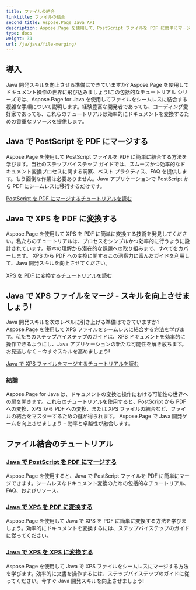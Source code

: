 ```yaml
---
title: ファイルの結合
linktitle: ファイルの結合
second_title: Aspose.Page Java API
description: Aspose.Page を使用して、PostScript ファイルを PDF に簡単にマージし、XPS を PDF または Java の XPS に変換します。段階的なチュートリアルに従って、シームレスなドキュメント変換を行ってください。
type: docs
weight: 31
url: /ja/java/file-merging/
---
```


## 導入

Java 開発スキルを向上させる準備はできていますか? Aspose.Page を使用してドキュメント操作の世界に飛び込みましょう!この包括的なチュートリアル シリーズでは、Aspose.Page for Java を使用してファイルをシームレスに結合する複雑な手順について説明します。経験豊富な開発者であっても、コーディング愛好家であっても、これらのチュートリアルは効率的にドキュメントを変換するための貴重なリソースを提供します。

## Java で PostScript を PDF にマージする

Aspose.Page を使用して PostScript ファイルを PDF に簡単に結合する方法を学びます。当社のステップバイステップ ガイドでは、スムーズかつ効率的なドキュメント変換プロセスに関する洞察、ベスト プラクティス、FAQ を提供します。もう面倒な作業は必要ありません。Java アプリケーションで PostScript から PDF にシームレスに移行するだけです。

[PostScript を PDF にマージするチュートリアルを読む](./postscript-to-pdf/)

## Java で XPS を PDF に変換する

Aspose.Page を使用して XPS を PDF に簡単に変換する技術を発見してください。私たちのチュートリアルは、プロセスをシンプルかつ効率的に行うように設計されています。基本の理解から潜在的な課題への取り組みまで、すべてをカバーします。 XPS から PDF への変換に関するこの洞察力に富んだガイドを利用して、Java 開発スキルを向上させてください。

[XPS を PDF に変換するチュートリアルを読む](./xps-to-pdf/)

## Java で XPS ファイルをマージ - スキルを向上させましょう!

Java 開発スキルを次のレベルに引き上げる準備はできていますか? Aspose.Page を使用して XPS ファイルをシームレスに結合する方法を学びます。私たちのステップバイステップのガイドは、XPS ドキュメントを効率的に操作できるようにし、Java アプリケーションの新たな可能性を解き放ちます。お見逃しなく – 今すぐスキルを高めましょう!

[Java で XPS ファイルをマージするチュートリアルを読む](./xps-to-xps/)

### 結論

Aspose.Page for Java は、ドキュメントの変換と操作における可能性の世界への扉を開きます。これらのチュートリアルを使用すると、PostScript から PDF への変換、XPS から PDF への変換、または XPS ファイルの結合など、ファイルの結合をマスターするための鍵が得られます。 Aspose.Page で Java 開発ゲームを向上させましょう – 効率と卓越性が融合します。
## ファイル結合のチュートリアル
### [Java で PostScript を PDF にマージする](./postscript-to-pdf/)
Aspose.Page を使用すると、Java で PostScript ファイルを PDF に簡単にマージできます。シームレスなドキュメント変換のための包括的なチュートリアル、FAQ、およびリソース。
### [Java で XPS を PDF に変換する](./xps-to-pdf/)
Aspose.Page を使用して Java で XPS を PDF に簡単に変換する方法を学びましょう。効率的にドキュメントを変換するには、ステップバイステップのガイドに従ってください。
### [Java で XPS を XPS に変換する](./xps-to-xps/)
Aspose.Page を使用して Java で XPS ファイルをシームレスにマージする方法を学びます。効率的に文書を操作するには、ステップバイステップのガイドに従ってください。今すぐ Java 開発スキルを向上させましょう!